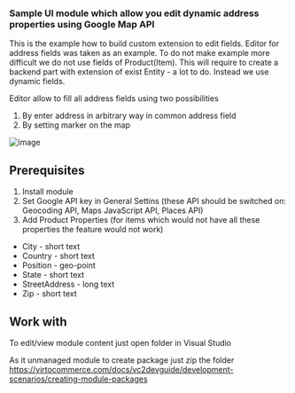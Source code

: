 ### Sample UI module which allow you edit dynamic address properties using Google Map API
This is the example how to build custom extension to edit fields.
Editor for address fields was taken as an example. To do not make example more difficult we do not use fields of Product(Item).
This will require to create a backend part with extension of exist Entity - a lot to do.
Instead we use dynamic fields.

Editor allow to fill all address fields using two possibilities
1. By enter address in arbitrary way in common address field
2. By setting marker on the map

![image](https://user-images.githubusercontent.com/2689494/55940404-b8d6db00-5c48-11e9-833f-fbbc2f29ff2a.png)


## Prerequisites
1. Install module
2. Set Google API key in General Settins (these API should be switched on: Geocoding API, Maps JavaScript API, Places API)
3. Add Product Properties (for items which would not have all these properties the feature would not work)
* City - short text
* Country - short text
* Position - geo-point
* State - short text
* StreetAddress - long text
* Zip - short text
## Work with
To edit/view module content just open folder in Visual Studio

As it unmanaged module to create package just zip the folder https://virtocommerce.com/docs/vc2devguide/development-scenarios/creating-module-packages

